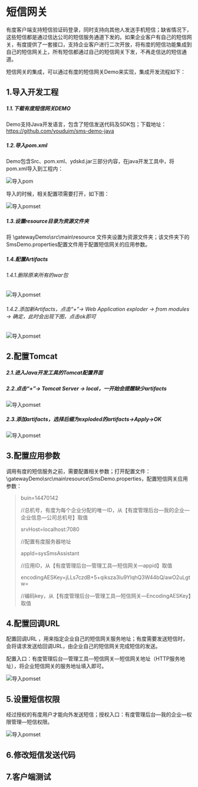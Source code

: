 # 短信网关

有度客户端支持短信验证码登录，同时支持向其他人发送手机短信；缺省情况下，这些短信都是通过信达公司的短信服务通道下发的。如果企业客户有自己的短信网关，有度提供了一套接口，支持企业客户进行二次开放，将有度的短信功能集成到自己的短信网关上，所有短信都通过自己的短信网关下发，不再走信达的短信通道。

短信网关的集成，可以通过有度的短信网关Demo来实现，集成开发流程如下：

## 1.导入开发工程

##### 1.1.下载有度短信网关DEMO

Demo支持Java开发语言，包含了短信发送代码及SDK包；下载地址：https://github.com/youduim/sms-demo-java

##### 1.2.导入pom.xml

Demo包含Src、pom.xml、ydskd.jar三部分内容，在java开发工具中，将pom.xml导入到工程内：

![导入pom](./img/导入pom.png)

导入的时候，相关配置项需要打开，如下图：

![导入pomset](./img/导入pomset.png)

##### 1.3.设置resource目录为资源文件夹

将 \gatewayDemo\src\main\resource 文件夹设置为资源文件夹；该文件夹下的SmsDemo.properties配置文件用于配置短信网关的应用参数。

##### 1.4.配置Artifacts

###### 1.4.1.删除原来所有的war包

![导入pomset](./img/art-delwar.png)

###### 1.4.2.添加新Artifacts，点击“+”-> Web Application exploder -> from modules -> 确定，此时会出现下图，点击ok即可

![导入pomset](./img/addart.png)

## 2.配置Tomcat

##### 2.1.进入Java开发工具的Tomcat配置界面

##### 2.2.点击“+”-> Tomcat Server -> local，一开始会提醒缺少artifacts

![导入pomset](./img/addtomcat1.png)

##### 2.3.添加artifacts，选择后缀为exploded的artifacts->Apply->OK

![导入pomset](./img/addtomcat2.png)

## 3.配置应用参数

调用有度的短信服务之前，需要配置相关参数；打开配置文件：\gatewayDemo\src\main\resource\SmsDemo.properties，配置短信网关应用参数：

> buin=14470142	
>
> //总机号，有度为每个企业分配的唯一ID，从【有度管理后台—我的企业—企业信息—公司总机号】取值
>
> srvHost=localhost:7080	
>
> //配置有度服务器地址
>
> appId=sysSmsAssistant	
>
> //应用ID，从【有度管理后台—管理工具—短信网关—appid】取值
>
> encodingAESKey=jLLs7czdB+5+qiksza3Iu9YlqhQ3W44bQ/awO2uLgtw=
>
> //编码key，从【有度管理后台—管理工具—短信网关—EncodingAESKey】取值

## 4.配置回调URL

配置回调URL ，用来指定企业自己的短信网关服务地址；有度需要发送短信时，会将请求发送给回调URL，由企业自己的短信网关完成短信的发送。

配置入口：有度管理后台—管理工具—短信网关—短信网关地址（HTTP服务地址），将企业短信网关的服务地址填入即可。

![导入pomset](./img/smshttp.png)

## 5.设置短信权限

经过授权的有度用户才能向外发送短信；授权入口：有度管理后台—我的企业—权限管理—短信权限。

![导入pomset](./img/smsright.png)

## 6.修改短信发送代码

## 7.客户端测试




